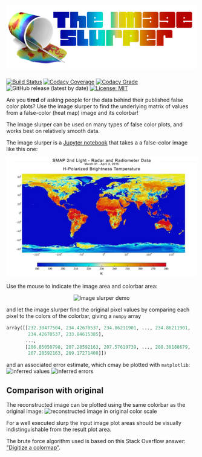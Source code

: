 # ![The image slurper](img/imageslurper.small.png)
[![Build Status](https://travis-ci.com/svaberg/imageslurper.svg?branch=master)](https://travis-ci.com/svaberg/imageslurper)
[![Codacy Coverage](https://api.codacy.com/project/badge/Coverage/35f5ec8befa64a48b299c8871e004f1e)](https://www.codacy.com/manual/svaberg/imageslurper?utm_source=github.com&utm_medium=referral&utm_content=svaberg/imageslurper&utm_campaign=Badge_Coverage)
[![Codacy Grade](https://api.codacy.com/project/badge/Grade/35f5ec8befa64a48b299c8871e004f1e)](https://www.codacy.com/manual/svaberg/imageslurper?utm_source=github.com&amp;utm_medium=referral&amp;utm_content=svaberg/imageslurper&amp;utm_campaign=Badge_Grade)
![GitHub release (latest by date)](https://img.shields.io/github/v/release/svaberg/imageslurper)
[![License: MIT](https://img.shields.io/badge/License-MIT-yellow.svg)](https://opensource.org/licenses/MIT)

Are you **tired** of asking people for the data behind their published false color plots? Use the image slurper to find the underlying matrix of values from a false-color (heat map) image and its colorbar!

The image slurper can be used on many types of false color plots, and works best on relatively smooth data.

The image slurper is a [Jupyter notebook](imageslurper.ipynb) that takes a a false-color image like this one:

![original false color image](img/world-temp.jpg)

Use the mouse to indicate the image area and colorbar area:

<p align="center">
  <img src="demo/demo.gif" alt="Image slurper demo"/>
</p>

and let the image slurper find the original pixel values by comparing each pixel to the colors of the colorbar, 
giving a `numpy` array

```python
array([[232.39477504, 234.42670537, 234.86211901, ..., 234.86211901,
        234.42670537, 233.84615385],
       ...,
       [206.85050798, 207.28592163, 207.57619739, ..., 208.30188679,
        207.28592163, 209.17271408]])
```

and an associated error estimate, which cmay be plotted with `matplotlib`:
![inferred values](img/world-temp.jpg-reconstructed-viridis.png)
![inferred errors](img/world-temp.jpg-reconstructed-error.png)

## Comparison with original

The reconstructed image can be plotted using the same colorbar as the original image:
![reconstructed image in original color scale](img/world-temp.jpg-reconstructed-original_colormap.png)

For a well executed slurp the input image plot areas should be visually indistinguishable from the result plot area.

The brute force algorithm used is based on this Stack Overflow answer: ["Digitize a colormap"](https://stackoverflow.com/a/43844204/3198895).